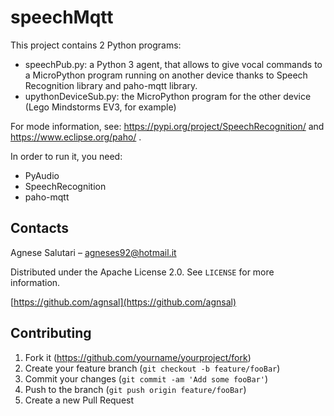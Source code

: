 # speechMqtt
This project contains 2 Python programs:
- speechPub.py: a Python 3 agent, that allows to give vocal commands to a MicroPython program running on another device thanks to Speech Recognition library and paho-mqtt library.
- upythonDeviceSub.py: the MicroPython program for the other device (Lego Mindstorms EV3, for example)

For mode information, see: https://pypi.org/project/SpeechRecognition/ and https://www.eclipse.org/paho/ .

In order to run it, you need:
- PyAudio
- SpeechRecognition
- paho-mqtt

## Contacts

Agnese Salutari – agneses92@hotmail.it

Distributed under the Apache License 2.0. See ``LICENSE`` for more information.

[https://github.com/agnsal](https://github.com/agnsal)


## Contributing

1. Fork it (<https://github.com/yourname/yourproject/fork>)
2. Create your feature branch (`git checkout -b feature/fooBar`)
3. Commit your changes (`git commit -am 'Add some fooBar'`)
4. Push to the branch (`git push origin feature/fooBar`)
5. Create a new Pull Request
